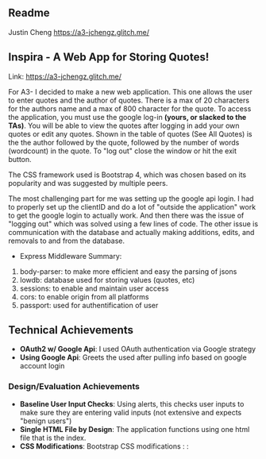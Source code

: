Readme
---
Justin Cheng
https://a3-jchengz.glitch.me/

## Inspira - A Web App for Storing Quotes!

Link: https://a3-jchengz.glitch.me/


For A3- I decided to make a new web application. This one allows the user to enter quotes and the author of quotes. There is a max of 20 characters for the authors name and
a max of 800 character for the quote. To access the application, you must use the google log-in **(yours, or slacked to the TAs)**. You will be able to view the quotes after logging in 
add your own quotes or edit any quotes. Shown in the table of quotes (See All Quotes) is the the author followed by the quote, followed by the number of words (wordcount) in the
quote. To "log out" close the window or hit the exit button.

The CSS framework used is Bootstrap 4, which was chosen based on its popularity and was suggested by multiple peers.

The most challenging part for me was setting up the google api login. I had to properly set up the clientID and do a lot of "outside the application" work to get the google
login to actually work. And then there was the issue of "logging out" which was solved using a few lines of code. The other issue is communication with the database and actually
making additions, edits, and removals to and from the database. 

- Express Middleware Summary:

1. body-parser: to make more efficient and easy the parsing of jsons
2. lowdb: database used for storing values (quotes, etc)
3. sessions: to enable and maintain user access
4. cors: to enable origin from all platforms
5. passport: used for authentification of user

## Technical Achievements
- **OAuth2 w/ Google Api**: I used OAuth authentication via Google strategy
- **Using Google Api**: Greets the used after pulling info based on google account login

### Design/Evaluation Achievements
- **Baseline User Input Checks**: Using alerts, this checks user inputs to make sure they are entering valid inputs (not extensive and expects "benign users") 
- **Single HTML File by Design**: The application functions using one html file that is the index.
- **CSS Modifications**: Bootstrap CSS modifications
: 
: 